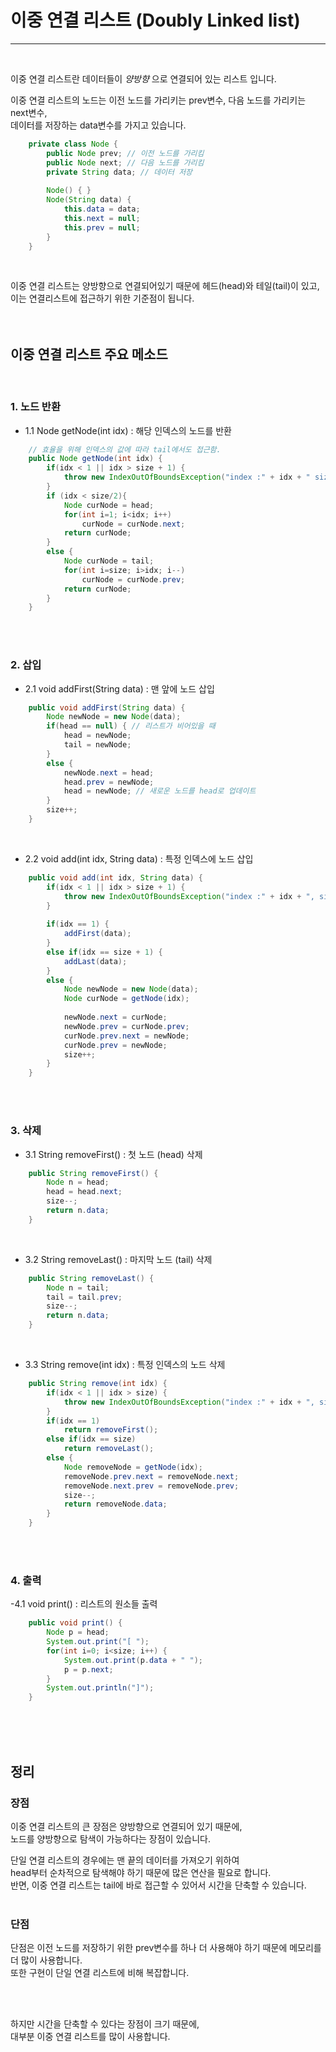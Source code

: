 # 이중 연결 리스트 (Doubly Linked list)
---
</br>

이중 연결 리스트란 데이터들이 *양방향* 으로 연결되어 있는 리스트 입니다.
</br>

이중 연결 리스트의 노드는 이전 노드를 가리키는 prev변수, 다음 노드를 가리키는 next변수,  
데이터를 저장하는 data변수를 가지고 있습니다.
```java
	private class Node {
        public Node prev; // 이전 노드를 가리킴
		public Node next; // 다음 노드를 가리킴
		private String data; // 데이터 저장
		
		Node() { }
		Node(String data) {
			this.data = data;
			this.next = null;
			this.prev = null;
		}
	}
```

</br>

이중 연결 리스트는 양방향으로 연결되어있기 때문에 헤드(head)와 테일(tail)이 있고,  
이는 연결리스트에 접근하기 위한 기준점이 됩니다.
</br>
</br>
</br>

## 이중 연결 리스트 주요 메소드
</br>

### 1. 노드 반환
- 1.1 Node getNode(int idx) : 해당 인덱스의 노드를 반환
```java
	// 효율을 위해 인덱스의 값에 따라 tail에서도 접근함.
	public Node getNode(int idx) {
		if(idx < 1 || idx > size + 1) {
			throw new IndexOutOfBoundsException("index :" + idx + " size :" + size);
		}
		if (idx < size/2){
			Node curNode = head;
			for(int i=1; i<idx; i++)
				curNode = curNode.next;
			return curNode;
		}
		else {
			Node curNode = tail;
			for(int i=size; i>idx; i--)
				curNode = curNode.prev;
			return curNode;
		}
	}
```
</br>
</br>

### 2. 삽입
- 2.1 void addFirst(String data) : 맨 앞에 노드 삽입
```java
	public void addFirst(String data) {
		Node newNode = new Node(data);
		if(head == null) { // 리스트가 비어있을 때
			head = newNode;
			tail = newNode;
		}
		else {
			newNode.next = head;
			head.prev = newNode;
			head = newNode; // 새로운 노드를 head로 업데이트
		}
		size++;
	}
```
</br>

- 2.2 void add(int idx, String data) : 특정 인덱스에 노드 삽입
```java
	public void add(int idx, String data) {
		if(idx < 1 || idx > size + 1) {
			throw new IndexOutOfBoundsException("index :" + idx + ", size :" + size);
		}
		
		if(idx == 1) {
			addFirst(data);
		}
		else if(idx == size + 1) {
			addLast(data);
		}
		else {
			Node newNode = new Node(data);
			Node curNode = getNode(idx);
			
			newNode.next = curNode;
			newNode.prev = curNode.prev;
			curNode.prev.next = newNode;
			curNode.prev = newNode;
			size++;
		}
	}
```
</br>
</br>

### 3. 삭제
- 3.1 String removeFirst() : 첫 노드 (head) 삭제
```java
	public String removeFirst() {
		Node n = head;
		head = head.next;
		size--;
		return n.data;
	}
```
</br>

- 3.2 String removeLast() : 마지막 노드 (tail) 삭제
```java
	public String removeLast() {
		Node n = tail;
		tail = tail.prev;
		size--;
		return n.data;
	}
```
</br>

- 3.3 String remove(int idx) : 특정 인덱스의 노드 삭제
```java
	public String remove(int idx) {
		if(idx < 1 || idx > size) {
			throw new IndexOutOfBoundsException("index :" + idx + ", size :" + size);
		}
		if(idx == 1)
			return removeFirst();
		else if(idx == size)
			return removeLast();
		else {
			Node removeNode = getNode(idx);
			removeNode.prev.next = removeNode.next;
			removeNode.next.prev = removeNode.prev;
			size--;
			return removeNode.data;
		}
	}
```
</br>
</br>

### 4. 출력
-4.1 void print() : 리스트의 원소들 출력
```java
	public void print() {
		Node p = head;
		System.out.print("[ ");
		for(int i=0; i<size; i++) {
			System.out.print(p.data + " ");
			p = p.next;
		}
		System.out.println("]");
	}
```
</br>
</br>
</br>

## 정리
### 장점
이중 연결 리스트의 큰 장점은 양방향으로 연결되어 있기 때문에,  
노드를 양방향으로 탐색이 가능하다는 장점이 있습니다.
</br>

단일 연결 리스트의 경우에는 맨 끝의 데이터를 가져오기 위하여  
head부터 순차적으로 탐색해야 하기 때문에 많은 연산을 필요로 합니다.  
반면, 이중 연결 리스트는 tail에 바로 접근할 수 있어서 시간을 단축할 수 있습니다.  
</br>

### 단점
단점은 이전 노드를 저장하기 위한 prev변수를 하나 더 사용해야 하기 때문에 메모리를 더 많이 사용합니다.  
또한 구현이 단일 연결 리스트에 비해 복잡합니다.  

</br>
</br>

하지만 시간을 단축할 수 있다는 장점이 크기 때문에,  
대부분 이중 연결 리스트를 많이 사용합니다.  
</br>
